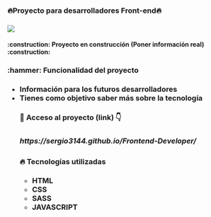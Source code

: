 <h3 align="left">🔥Proyecto para desarrolladores Front-end🔥<h3>
  <p align="left">
  <img align="center" src="https://img.shields.io/badge/STATUS-EN%20DESAROLLO-green">
</p>
  
<h4 align="left">
:construction: Proyecto en construcción (Poner información real) :construction:
</h4>
<h3>:hammer: Funcionalidad del proyecto<h3>
 <ul>
    <li>Información para los futuros desarrolladores
    <li>Tienes como objetivo saber más sobre la tecnología 
      
<h4> 📁 Acceso al proyecto (link) 👇<h3>
   <h5>https://sergio3144.github.io/Frontend-Developer/
<h4> 🔥 Tecnologías utilizadas <h4>

  <ul>
    <li> HTML
    <li> CSS
    <li> SASS
    <li> JAVASCRIPT
